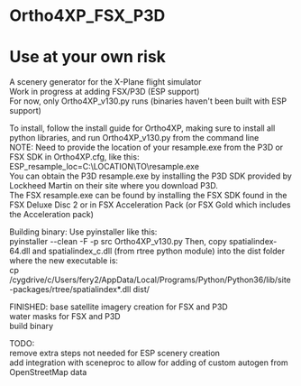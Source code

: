 # Ortho4XP_FSX_P3D

# Use at your own risk

A scenery generator for the X-Plane flight simulator  
Work in progress at adding FSX/P3D (ESP support)  
For now, only Ortho4XP_v130.py runs (binaries haven't been built with ESP support)  

To install, follow the install guide for Ortho4XP, making sure to install all python libraries, and run Ortho4XP_v130.py from the command line  
NOTE: Need to provide the location of your resample.exe from the P3D or FSX SDK in Ortho4XP.cfg, like this:  
ESP_resample_loc=C:\LOCATION\TO\resample.exe  
You can obtain the P3D resample.exe by installing the P3D SDK provided by Lockheed Martin on their site where you download P3D.  
The FSX resample.exe can be found by installing the FSX SDK found in the FSX Deluxe Disc 2 or in FSX Acceleration Pack (or FSX Gold which includes the Acceleration pack)  

Building binary:
Use pyinstaller like this:  
pyinstaller --clean -F -p src Ortho4XP_v130.py
Then, copy spatialindex-64.dll and spatialindex_c.dll (from rtree python module) into the dist folder where the new executable is:  
cp /cygdrive/c/Users/fery2/AppData/Local/Programs/Python/Python36/lib/site-packages/rtree/spatialindex*.dll dist/  
  
FINISHED:
base satellite imagery creation for FSX and P3D  
water masks for FSX and P3D  
build binary  
  
TODO:  
remove extra steps not needed for ESP scenery creation  
add integration with sceneproc to allow for adding of custom autogen from OpenStreetMap data
